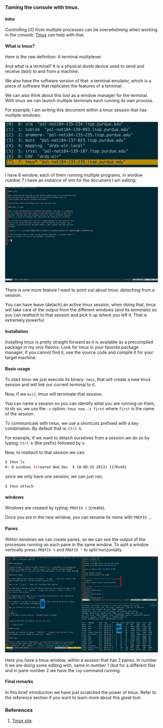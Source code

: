 ### Taming the console with tmux.

#### Intro

Controlling I/O from multiple processes can be overwhelming when working in the
console. [Tmux](http://tmux.sourceforge.net/) can help with that.

#### What is tmux?

Here is the raw definition: A terminal multiplexer.

And what is a terminal?  It is a physical dumb device used to send and receive
(text) to and from a machine.

We also have the software version of that: a terminal emulator, which is a
piece of software that replicates the features of a terminal.

We can also think about this tool as a window manager for the terminal. With
tmux we can launch multiple terminals each running its own process.

For example, I am writing this document within a tmux session that has multiple
windows:

![](img/tmux/windows.png)

I have 8 window, each of them running multiple programs, in window number 7 I
have an instance of vim for the document I am editing:

![](img/tmux/vim.png)

There is one more feature I want to point out about tmux: *detaching* from a
session.

You can have leave (detach) an active tmux session, when doing that, tmux will
take care of the output from the different windows (and its terminals) so you
can *reattach* to that session and pick it up where you left it. That is
extremely powerful.

#### Installation

Installing tmux is pretty straight forward as it is available as a precompiled
package in my unix flavors. Look for tmux in your favorite package manager, if
you cannot find it, use the source code and compile it for your target machine.

#### Basic usage

To start tmux we just execute its binary: `tmux`, that will create a new
tmux session and will link our current terminal to it.

Now, if we `exit`, tmux will terminate that session.

You can name a session so you can identify what you are running on them, to do
so, we use the `-s` option: `tmux new -s first` where `first` is
the name of the session.

To communicate with tmux, we use a shortcuts prefixed with a key combination.
By default that is: `Ctrl-b`.

For example, if we want to detach ourselves from a session we do so by typing:
`Ctrl-b` (the prefix) followed by `d`.

Now, to reattach to that session we can:

~~~sh
$ tmux ls
0: 8 windows (created Wed Dec  4 10:00:35 2013) [178x49]
~~~

since we only have one session, we can just run:

`$ tmux attach`

#### windows

Windows are created by typing: `PREFIX c` (create).

Once you are in the new window, you can rename its name with `PREFIX ,`.

#### Panes

Within windows we can create panes, so we can see the output of the processes
running on each pane in the same window. To split a window vertically press:
`PREFIX %` and `PREFIX "` to split horizontally.

![](img/tmux/panels.png)

Here you have a tmux window, within a session that has 3 panes. In number 0
we are doing some editing with, same in number 1 (but for a different file) and
in pane number 2 we have the `top` command running.

#### Final remarks

In this brief introduction we have just scratched the power of tmux. Refer to
the reference section if you want to learn more about this great tool.


### References

1. [Tmux site](http://tmux.sourceforge.net/).
